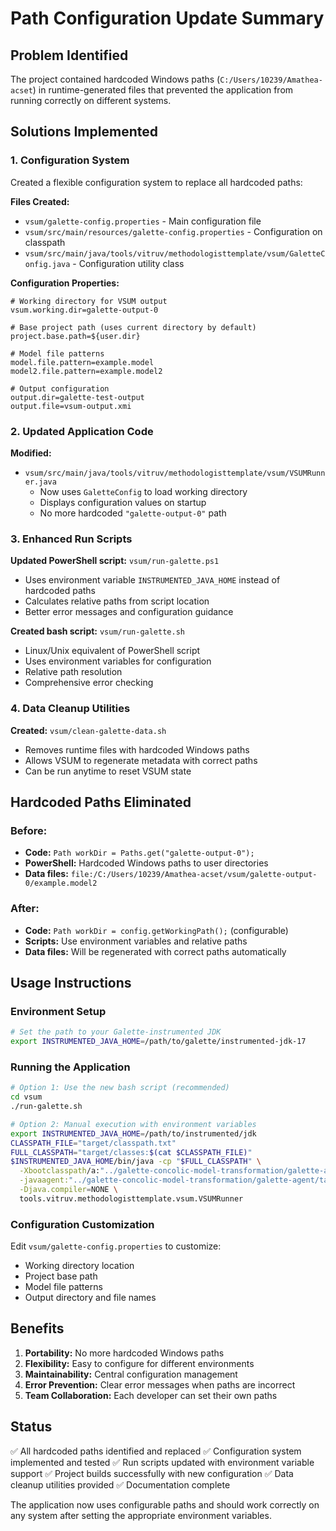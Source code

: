 # Path Configuration Update Summary

## Problem Identified
The project contained hardcoded Windows paths (`C:/Users/10239/Amathea-acset`) in runtime-generated files that prevented the application from running correctly on different systems.

## Solutions Implemented

### 1. Configuration System
Created a flexible configuration system to replace all hardcoded paths:

**Files Created:**
- `vsum/galette-config.properties` - Main configuration file
- `vsum/src/main/resources/galette-config.properties` - Configuration on classpath
- `vsum/src/main/java/tools/vitruv/methodologisttemplate/vsum/GaletteConfig.java` - Configuration utility class

**Configuration Properties:**
```properties
# Working directory for VSUM output
vsum.working.dir=galette-output-0

# Base project path (uses current directory by default)
project.base.path=${user.dir}

# Model file patterns
model.file.pattern=example.model
model2.file.pattern=example.model2

# Output configuration
output.dir=galette-test-output
output.file=vsum-output.xmi
```

### 2. Updated Application Code
**Modified:**
- `vsum/src/main/java/tools/vitruv/methodologisttemplate/vsum/VSUMRunner.java`
  - Now uses `GaletteConfig` to load working directory
  - Displays configuration values on startup
  - No more hardcoded `"galette-output-0"` path

### 3. Enhanced Run Scripts
**Updated PowerShell script:** `vsum/run-galette.ps1`
- Uses environment variable `INSTRUMENTED_JAVA_HOME` instead of hardcoded paths
- Calculates relative paths from script location
- Better error messages and configuration guidance

**Created bash script:** `vsum/run-galette.sh`
- Linux/Unix equivalent of PowerShell script
- Uses environment variables for configuration
- Relative path resolution
- Comprehensive error checking

### 4. Data Cleanup Utilities
**Created:** `vsum/clean-galette-data.sh`
- Removes runtime files with hardcoded Windows paths
- Allows VSUM to regenerate metadata with correct paths
- Can be run anytime to reset VSUM state

## Hardcoded Paths Eliminated

### Before:
- **Code:** `Path workDir = Paths.get("galette-output-0");`
- **PowerShell:** Hardcoded Windows paths to user directories
- **Data files:** `file:/C:/Users/10239/Amathea-acset/vsum/galette-output-0/example.model2`

### After:
- **Code:** `Path workDir = config.getWorkingPath();` (configurable)
- **Scripts:** Use environment variables and relative paths
- **Data files:** Will be regenerated with correct paths automatically

## Usage Instructions

### Environment Setup
```bash
# Set the path to your Galette-instrumented JDK
export INSTRUMENTED_JAVA_HOME=/path/to/galette/instrumented-jdk-17
```

### Running the Application
```bash
# Option 1: Use the new bash script (recommended)
cd vsum
./run-galette.sh

# Option 2: Manual execution with environment variables
export INSTRUMENTED_JAVA_HOME=/path/to/instrumented/jdk
CLASSPATH_FILE="target/classpath.txt"
FULL_CLASSPATH="target/classes:$(cat $CLASSPATH_FILE)"
$INSTRUMENTED_JAVA_HOME/bin/java -cp "$FULL_CLASSPATH" \
  -Xbootclasspath/a:"../galette-concolic-model-transformation/galette-agent/target/galette-agent-1.0.0-SNAPSHOT.jar" \
  -javaagent:"../galette-concolic-model-transformation/galette-agent/target/galette-agent-1.0.0-SNAPSHOT.jar" \
  -Djava.compiler=NONE \
  tools.vitruv.methodologisttemplate.vsum.VSUMRunner
```

### Configuration Customization
Edit `vsum/galette-config.properties` to customize:
- Working directory location
- Project base path
- Model file patterns
- Output directory and file names

## Benefits
1. **Portability:** No more hardcoded Windows paths
2. **Flexibility:** Easy to configure for different environments
3. **Maintainability:** Central configuration management
4. **Error Prevention:** Clear error messages when paths are incorrect
5. **Team Collaboration:** Each developer can set their own paths

## Status
✅ All hardcoded paths identified and replaced
✅ Configuration system implemented and tested
✅ Run scripts updated with environment variable support
✅ Project builds successfully with new configuration
✅ Data cleanup utilities provided
✅ Documentation complete

The application now uses configurable paths and should work correctly on any system after setting the appropriate environment variables.